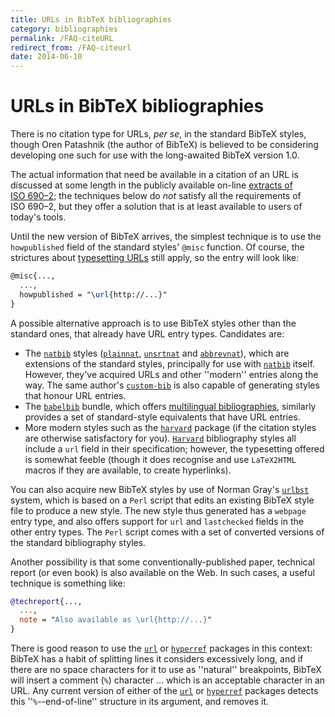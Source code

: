 ```yaml
---
title: URLs in BibTeX bibliographies
category: bibliographies
permalink: /FAQ-citeURL
redirect_from: /FAQ-citeurl
date: 2014-06-10
---
```


# URLs in BibTeX bibliographies

There is no citation type for URLs, _per se_, in the
standard BibTeX styles, though Oren Patashnik (the author of
BibTeX) is believed to be considering developing one such for use
with the long-awaited BibTeX version&nbsp;1.0.

The actual information that need be available in a citation of an
URL is discussed at some length in the publicly available
on-line 
[extracts of ISO&nbsp;690&ndash;2](http://www.collectionscanada.gc.ca/iso/tc46sc9/docs/sc9n473.pdf);
the techniques below do _not_ satisfy all the requirements of
ISO&nbsp;690&ndash;2, but they offer a solution that is at least
available to users of today's tools.

Until the new version of BibTeX arrives, the simplest technique is
to use the `howpublished` field of the standard styles' `@misc`
function.  Of course, the strictures
about [typesetting URLs](FAQ-setURL) still apply, so the
entry will look like:
```latex
@misc{...,
  ...,
  howpublished = "\url{http://...}"
}
```
A possible alternative approach is to use BibTeX styles other than
the standard ones, that already have URL entry types.
Candidates are:
  

-  The [`natbib`](https://ctan.org/pkg/natbib) styles ([`plainnat`](https://ctan.org/pkg/natbib),
    [`unsrtnat`](https://ctan.org/pkg/natbib) and [`abbrevnat`](https://ctan.org/pkg/natbib)), which are extensions of
    the standard styles, principally for use with [`natbib`](https://ctan.org/pkg/natbib)
    itself.  However, they've acquired URLs and other ''modern''
    entries along the way.  The same author's [`custom-bib`](https://ctan.org/pkg/custom-bib) is
    also capable of generating styles that honour URL entries.
-  The [`babelbib`](https://ctan.org/pkg/babelbib) bundle, which offers 
    [multilingual bibliographies](FAQ-i18nbib), similarly provides a
    set of standard-style equivalents that have URL entries.
-  More modern styles such as the [`harvard`](https://ctan.org/pkg/harvard) package (if the
    citation styles are otherwise satisfactory for you).
    [`Harvard`](https://ctan.org/pkg/Harvard) bibliography styles all include a `url`
    field in their specification; however, the typesetting offered is
    somewhat feeble (though it does recognise and use
    `LaTeX2HTML` macros if they are available, to create
    hyperlinks).

You can also acquire new BibTeX styles by use of Norman Gray's
[`urlbst`](https://ctan.org/pkg/urlbst) system, which is based on a `Perl` script
that edits an existing BibTeX style file to produce a new
style. The new style thus generated has a `webpage` entry type, and
also offers support for `url` and `lastchecked` fields
in the other entry types.  The `Perl` script comes with a set
of converted versions of the standard bibliography styles.

Another possibility is that some conventionally-published paper,
technical report (or even book) is also available on the Web.  In such
cases, a useful technique is something like:
```bibtex
@techreport{...,
  ...,
  note = "Also available as \url{http://...}"
}
```
There is good reason to use the [`url`](https://ctan.org/pkg/url) or [`hyperref`](https://ctan.org/pkg/hyperref)
packages in this context: BibTeX has a habit of splitting
lines it considers excessively long, and if there are no space
characters for it to use as ''natural'' breakpoints, BibTeX will
insert a comment (`%`) character&nbsp;&hellip; which
is an acceptable character in an URL.  Any current version of
either of the [`url`](https://ctan.org/pkg/url) or [`hyperref`](https://ctan.org/pkg/hyperref) packages detects this
''`%`--end-of-line'' structure in its argument, and
removes it.

